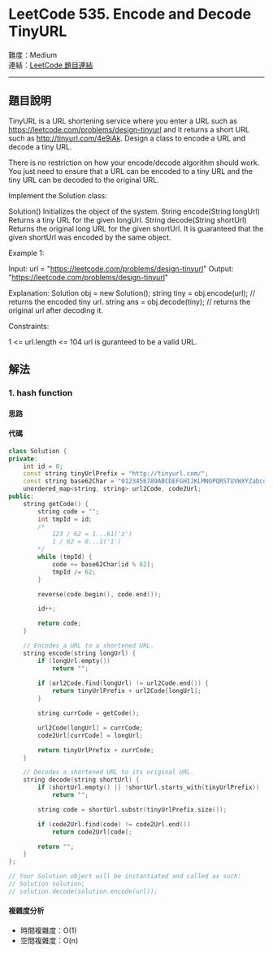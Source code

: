 # LeetCode 535. Encode and Decode TinyURL

難度：Medium  
連結：[LeetCode 題目連結](https://leetcode.com/problems/encode-and-decode-tinyurl/description/)

---

## 題目說明
    
TinyURL is a URL shortening service where you enter a URL such as https://leetcode.com/problems/design-tinyurl and it returns a short URL such as http://tinyurl.com/4e9iAk. Design a class to encode a URL and decode a tiny URL.

There is no restriction on how your encode/decode algorithm should work. You just need to ensure that a URL can be encoded to a tiny URL and the tiny URL can be decoded to the original URL.

Implement the Solution class:

Solution() Initializes the object of the system.
String encode(String longUrl) Returns a tiny URL for the given longUrl.
String decode(String shortUrl) Returns the original long URL for the given shortUrl. It is guaranteed that the given shortUrl was encoded by the same object.
 

Example 1:

Input: url = "https://leetcode.com/problems/design-tinyurl"
Output: "https://leetcode.com/problems/design-tinyurl"

Explanation:
Solution obj = new Solution();
string tiny = obj.encode(url); // returns the encoded tiny url.
string ans = obj.decode(tiny); // returns the original url after decoding it.
 

Constraints:

1 <= url.length <= 104
url is guranteed to be a valid URL.

## 解法
### 1. hash function
#### 思路



#### 代碼
```c++
class Solution {
private:
    int id = 0;
    const string tinyUrlPrefix = "http://tinyurl.com/";
    const string base62Char = "0123456789ABCDEFGHIJKLMNOPQRSTUVWXYZabcdefghijklmnopqrstuvwxyz";
    unordered_map<string, string> url2Code, code2Url;
public:
    string getCode() {
        string code = "";
        int tmpId = id;
        /*
            123 / 62 = 1...61('z')
            1 / 62 = 0...1('1')
        */
        while (tmpId) {
            code += base62Char[id % 62];
            tmpId /= 62;
        }

        reverse(code.begin(), code.end());

        id++;

        return code;
    }

    // Encodes a URL to a shortened URL.
    string encode(string longUrl) {
        if (longUrl.empty())
            return "";
        
        if (url2Code.find(longUrl) != url2Code.end()) {
            return tinyUrlPrefix + url2Code[longUrl];
        }

        string currCode = getCode();

        url2Code[longUrl] = currCode;
        code2Url[currCode] = longUrl;

        return tinyUrlPrefix + currCode;
    }

    // Decodes a shortened URL to its original URL.
    string decode(string shortUrl) {
        if (shortUrl.empty() || !shortUrl.starts_with(tinyUrlPrefix))
            return "";

        string code = shortUrl.substr(tinyUrlPrefix.size());

        if (code2Url.find(code) != code2Url.end())
            return code2Url[code];

        return "";
    }
};

// Your Solution object will be instantiated and called as such:
// Solution solution;
// solution.decode(solution.encode(url));
```

#### 複雜度分析

- 時間複雜度：O(1)
- 空間複雜度：O(n)